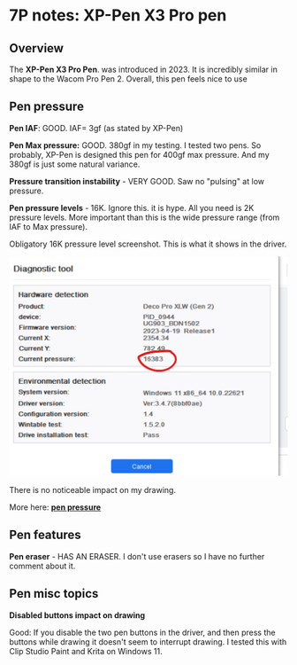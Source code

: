 # 7P notes: XP-Pen X3 Pro pen

## O**verview**&#x20;

The **XP-Pen X3 Pro Pen**. was introduced in 2023. It is incredibly similar in shape to the Wacom Pro Pen 2. Overall, this pen feels nice to use

## Pen pressure

**Pen IAF**: GOOD. IAF= 3gf (as stated by XP-Pen)

**Pen Max pressure:** GOOD. 380gf in my testing. I tested two pens. So probably, XP-Pen is designed this pen for 400gf max pressure. And my 380gf is just some natural variance.&#x20;

**Pressure transition instability** - VERY GOOD. Saw no "pulsing" at low pressure.

**Pen pressure levels** - 16K. Ignore this. it is hype. All you need is 2K pressure levels. More important than this is the wide pressure range (from IAF to Max pressure).

Obligatory 16K pressure level screenshot. This is what it shows in the driver.&#x20;

![](<../../../.gitbook/assets/image (360).png>)

There is no noticeable impact on my drawing.

More here: [**pen pressure**](../../../core-features/pen-pressure.md)&#x20;

## Pen features

**Pen eraser** -  HAS AN ERASER. I don't use erasers so I have no further comment about it.&#x20;



## Pen misc topics

**Disabled buttons impact on drawing**

Good: If you disable the two pen buttons in the driver, and then press the buttons while drawing it doesn't seem to interrupt drawing. I tested this with Clip Studio Paint and Krita on Windows 11.

